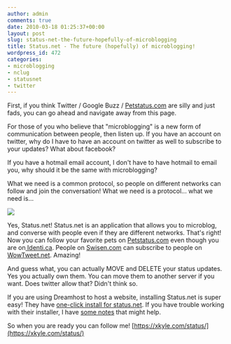 ```yaml
---
author: admin
comments: true
date: 2010-03-18 01:25:37+00:00
layout: post
slug: status-net-the-future-hopefully-of-microblogging
title: Status.net - The future (hopefully) of microblogging!
wordpress_id: 472
categories:
- microblogging
- nclug
- statusnet
- twitter
---
```


First, if you think Twitter / Google Buzz / [Petstatus.com](http://www.petstatus.com/) are silly and just fads, you can go ahead and navigate away from this page.

For those of you who believe that "microblogging" is a new form of communication between people, then listen up. If you have an account on twitter, why do I have to have an account on twitter as well to subscribe to your updates? What about facebook?

If you have a hotmail email account, I don't have to have hotmail to email you, why should it be the same with microblogging?

What we need is a common protocol, so people on different networks can follow and join the conversation! What we need is a protocol... what we need is...

[![](/uploads/statustheme_logo.png)](/uploads/statustheme_logo.png)

Yes, Status.net! Status.net is an application that allows you to microblog, and converse with people even if they are different networks. That's right! Now you can follow your favorite pets on [Petstatus.com](http://www.petstatus.com/) even though you are on[ Identi.ca](http://identi.ca/). People on [Swisen.com](http://swisen.com/) can subscribe to people on [WowTweet.net](http://wowtweet.net/). Amazing!

And guess what, you can actually MOVE and DELETE your status updates. Yes you actually own them. You can move them to another server if you want. Does twitter allow that? Didn't think so.

If you are using Dreamhost to host a website, installing Status.net is super easy! They have [one-click install for status.net](http://status.net/trackback/338). If you have trouble working with their installer, I have [some notes](http://wiki.xkyle.com/Dreamhost-statusnet) that might help.

So when you are ready you can follow me! [https://xkyle.com/status/](https://xkyle.com/status/)
